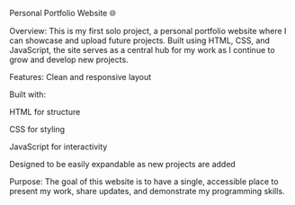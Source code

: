 Personal Portfolio Website 🌐


Overview:
This is my first solo project, a personal portfolio website where I can showcase and upload future projects. Built using HTML, CSS, and JavaScript, the site serves as a central hub for my work as I continue to grow and develop new projects.

Features:
Clean and responsive layout

Built with:

HTML for structure

CSS for styling

JavaScript for interactivity

Designed to be easily expandable as new projects are added

Purpose:
The goal of this website is to have a single, accessible place to present my work, share updates, and demonstrate my programming skills.
